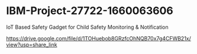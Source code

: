 # IBM-Project-27722-1660063606
IoT Based Safety Gadget for Child Safety Monitoring &amp; Notification


https://drive.google.com/file/d/1TOHuebob8GRzfcOhNQB70x7g4CFWB21x/view?usp=share_link
